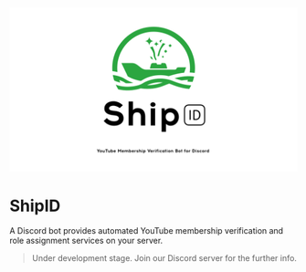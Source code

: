 ![cover](https://github.com/holodata/shipid/blob/master/.github/cover.png?raw=true)

# ShipID

A Discord bot provides automated YouTube membership verification and role assignment services on your server.

> Under development stage. Join our Discord server for the further info.

